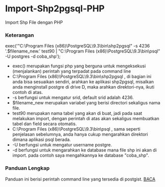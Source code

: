 # Import-Shp2pgsql-PHP
Import Shp File dengan PHP

### Keterangan
exec('"C:\Program Files (x86)\PostgreSQL\9.3\bin\shp2pgsql" -s 4236 '.$filename_new.' test90 | "C:\Program Files (x86)\PostgreSQL\9.3\bin\psql" -U postgres -d coba_shp');
- exec() merupakan fungsi php yang berguna untuk mengeksekusi (menjalankan) perintah yang terpadat pada command line
- C:\Program Files (x86)\PostgreSQL\9.3\bin\shp2pgsql , di bagian ini anda bisa sesuaikan sendiri, arahkan ke aplikasi shp2pgsql, misalkan anda menginstall postgre di drive D, maka arahkan direktori-nya, ikuti contoh di atas.
- -s berfungsi untuk mengatur srid, default srid adalah 4236.
- $filename_new merupakan variabel yang berisi directori sekaligus nama file.
- test90 merupakan nama tabel yang akan di buat, jadi pada saat melakukan import, dengan perintah di atas akan sekaligus membuatkan tabel dan field secara otomatis.
- C:\Program Files (x86)\PostgreSQL\9.3\bin\psql , sama seperti penjelasan sebelumnya, anda hanya cukup mengarahkan direktori dimana aplikasi psql berada.
- -U berfungsi untuk mengatur username postgre.
- -d berfungsi untuk mengarahkan ke database mana file shp ini akan di import. pada contoh saya mengahkannya ke database "coba_shp".
 
### Panduan Lengkap
Panduan ini berisi perintah command line yang tersedia di postgist.
[BACA](https://github.com/dyazincahya/Import-Shp2pgsql-PHP/blob/master/Shp2pgsql%20Quick%20Guide.pdf)

